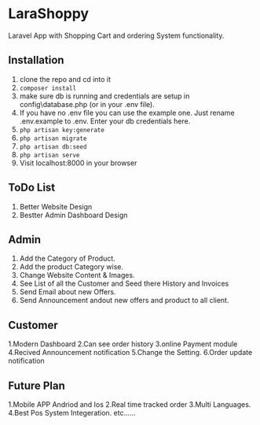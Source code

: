 # LaraShoppy

Laravel App with Shopping Cart and ordering System functionality.

## Installation

1. clone the repo and cd into it
1. `composer install`
1. make sure db is running and credentials are setup in config\database.php (or in your .env file).
1. If you have no .env file you can use the example one. Just rename .env.example to .env. Enter your db credentials here.
1. `php artisan key:generate`
1. `php artisan migrate`
1. `php artisan db:seed`
1. `php artisan serve`
1. Visit localhost:8000 in your browser

## ToDo List


1. Better Website Design
1. Bestter Admin Dashboard Design

## Admin
1. Add the Category of Product.
1. Add the product Category wise.
1. Change Website Content & Images.
1. See List of all the Customer and Seed there History and Invoices
1. Send Email about new Offers.
1. Send Announcement andout new offers and product to all client.


## Customer
1.Modern Dashboard
2.Can see order history
3.online Payment module
4.Recived Announcement notification
5.Change the Setting.
6.Order update notification

## Future Plan
1.Mobile APP Andriod and Ios
2.Real time tracked order
3.Multi Languages.
4.Best Pos System Integeration. etc......
